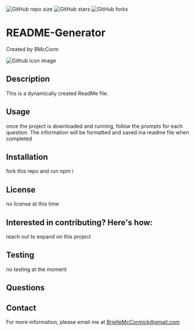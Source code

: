 ![GitHub repo size](https://img.shields.io/github/repo-size/BMcCorm/README-Generator)
![GitHub stars](https://img.shields.io/github/stars/BMcCorm/README-Generator?style=social)
![GitHub forks](https://img.shields.io/github/forks/BMcCorm/README-Generator?style=social)

# README-Generator

Created by BMcCorm

![Github icon image](https://avatars1.githubusercontent.com/u/64443618?v=4)

## Description

This is a dynamically created ReadMe file.

## Usage

once the project is downloaded and running, follow the prompts for each question. The information will be formatted and saved ina readme file when completed

## Installation

fork this repo and run npm i

## License

no license at this time

## Interested in contributing? Here's how:

reach out to expand on this project

## Testing

no testing at the moment

## Questions

## Contact

For more information, please email me at BrielleMcCormick@gmail.com
